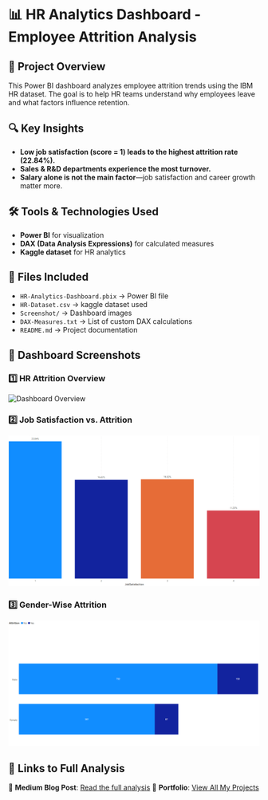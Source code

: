 # 📊 HR Analytics Dashboard - Employee Attrition Analysis

## 🚀 Project Overview
This Power BI dashboard analyzes employee attrition trends using the IBM HR dataset.
The goal is to help HR teams understand why employees leave and what factors influence retention.

## 🔍 Key Insights
- **Low job satisfaction (score = 1) leads to the highest attrition rate (22.84%).**
- **Sales & R&D departments experience the most turnover.**
- **Salary alone is not the main factor**—job satisfaction and career growth matter more.

## 🛠 Tools & Technologies Used
- **Power BI** for visualization
- **DAX (Data Analysis Expressions)** for calculated measures
- **Kaggle dataset** for HR analytics

## 📂 Files Included
- `HR-Analytics-Dashboard.pbix` → Power BI file
- `HR-Dataset.csv` → kaggle dataset used
- `Screenshot/` → Dashboard images
- `DAX-Measures.txt` → List of custom DAX calculations
- `README.md` → Project documentation

## 📸 Dashboard Screenshots
### 1️⃣ HR Attrition Overview
![Dashboard Overview](Screenshot/DashBoard-Overview.png)

### 2️⃣ Job Satisfaction vs. Attrition
![Job Satisfaction Chart](Screenshot/Job_Satisfaction_vs_Attrition.png)

### 3️⃣ Gender-Wise Attrition
![Gender-Wise Attrition](Screenshot/Attrition_by_Gender.png)

## 🔗 Links to Full Analysis
📖 **Medium Blog Post**: [Read the full analysis](https://medium.com/@darianwashington8/hr-attrition-dashboard-how-i-used-power-bi-to-analyze-employee-turnover-361fdd0b4e47)
💼 **Portfolio**: [View All My Projects](https://www.datascienceportfol.io/Darianwashington8/projects/2)
